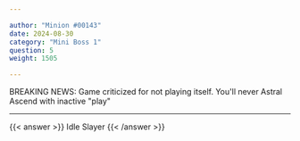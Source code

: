 ```yaml
---

author: "Minion #00143"
date: 2024-08-30
category: "Mini Boss 1"
question: 5
weight: 1505

---
```


BREAKING NEWS: Game criticized for not playing itself. You'll never Astral Ascend with inactive "play"

---

{{< answer >}} Idle Slayer {{< /answer >}}

